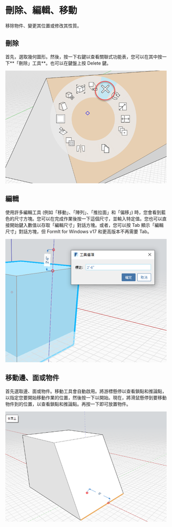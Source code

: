 # 刪除、編輯、移動

移除物件、變更其位置或修改其性質。

## 刪除

首先，選取幾何圖形。然後，按一下右鍵以查看關聯式功能表，您可以在其中按一下**「刪除」工具**。也可以在鍵盤上按 Delete 鍵。

![](../.gitbook/assets/delete%20%281%29.png)

## 編輯

使用許多編輯工具 \(例如「移動」、「陣列」、「推拉面」和「偏移」\) 時，您會看到藍色的尺寸方塊。您可以在完成作業後按一下這個尺寸，並輸入特定值。您也可以直接開始鍵入數值以存取「編輯尺寸」對話方塊。或者，您可以按 Tab 顯示「編輯尺寸」對話方塊，但 FormIt for Windows v17 和更高版本不再需要 Tab。

![](../.gitbook/assets/edit_dimensions.png)

## 移動邊、面或物件

首先選取邊、面或物件。移動工具會自動啟用。將游標懸停以查看鎖點和推論點，以指定您要開始移動作業的位置，然後按一下以開始。現在，將滑鼠懸停到要移動物件到的位置，以查看鎖點和推論點。再按一下即可放置物件。

![](../.gitbook/assets/edit_edge.png)

